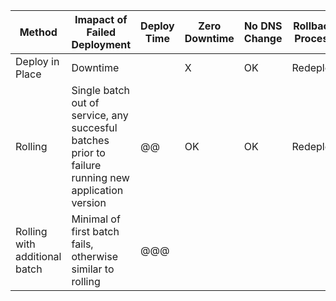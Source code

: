 | Method | Imapact of Failed Deployment | Deploy Time | Zero Downtime | No DNS Change | Rollback Process | Code Deployed to |
| --- | --- | --- | --- | --- | --- | --- |
| Deploy in Place | Downtime |   | X | OK | Redeploy | Existing instances |
| Rolling | Single batch out of service, any succesful batches prior to failure running new application version | @@ | OK | OK | Redeploy | Existing instaces |
| Rolling with additional batch | Minimal of first batch fails, otherwise similar to rolling | @@@ | 
